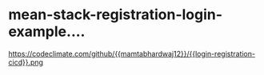 # mean-stack-registration-login-example....
https://codeclimate.com/github/{{mamtabhardwaj12}}/{{login-registration-cicd}}.png
